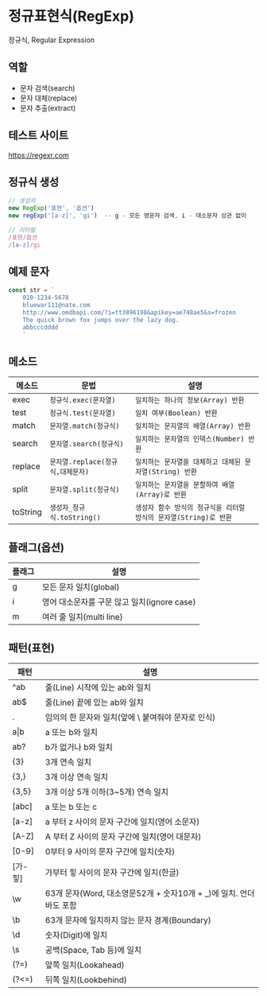 # 정규표현식(RegExp)

정규식, Regular Expression

## 역할

- 문자 검색(search)
- 문자 대체(replace)
- 문자 추출(extract)

## 테스트 사이트

https://regexr.com

## 정규식 생성
```js
// 생성자
new RegExp('표현', '옵션')
new regExp('[a-z]', 'gi')  -- g - 모든 영문자 검색, i - 대소문자 상관 없이

// 리터럴
/표현/옵션
/[a-z]/gi
```

## 예제 문자
```js
const str = `
    010-1234-5678
    bluewar111@nate.com
    http://www.omdbapi.com/?i=tt3896198&apikey=ae748ae5&s=frozen
    The quick brown fox jumps over the lazy dog.
    abbcccdddd
    `
```

## 메소드

메소드 | 문법 | 설명
--|--|--
exec | `정규식.exec(문자열)` | `일치하는 하나의 정보(Array) 반환`
test | `정규식.test(문자열)` | `일치 여부(Boolean) 반환`
match | `문자열.match(정규식)` | `일치하는 문자열의 배열(Array) 반환`
search | `문자열.search(정규식)` | `일치하는 문자열의 인덱스(Number) 반환`
replace | `문자열.replace(정규식,대체문자)` | `일치하는 문자열을 대체하고 대체된 문자열(String) 반환`
split |	`문자열.split(정규식)` | `일치하는 문자열을 분할하여 배열(Array)로 반환`
toString | `생성자_정규식.toString()` | `생성자 함수 방식의 정규식을 리터럴 방식의 문자열(String)로 반환`

## 플래그(옵션)

플래그 | 설명
--|--
g | 모든 문자 일치(global)
i | 영어 대소문자를 구문 않고 일치(ignore case)
m | 여러 줄 일치(multi line)

## 패턴(표현)
패턴 | 설명
--|--
^ab | 줄(Line) 시작에 있는 ab와 일치
ab$ | 줄(Line) 끝에 있는 ab와 일치
. | 임의의 한 문자와 일치(앞에 \ 붙여줘야 문자로 인식)
a&verbar;b | a 또는 b와 일치
ab? | b가 없거나 b와 일치
{3} | 3개 연속 일치
{3,} | 3개 이상 연속 일치
{3,5} | 3개 이상 5개 이하(3~5개) 연속 일치
[abc] | a 또는 b 또는 c
[a-z] | a 부터 z 사이의 문자 구간에 일치(영어 소문자)
[A-Z] | A 부터 Z 사이의 문자 구간에 일치(영어 대문자)
[0-9] | 0부터 9 사이의 문자 구간에 일치(숫자)
[가-힣] | 가부터 힣 사이의 문자 구간에 일치(한글)
\w | 63개 문자(Word, 대소영문52개 + 숫자10개 + _)에 일치. 언더바도 포함
\b | 63개 문자에 일치하지 않는 문자 경계(Boundary)
\d | 숫자(Digit)에 일치
\s | 공백(Space, Tab 등)에 일치
(?=) | 앞쪽 일치(Lookahead)
(?<=) | 뒤쪽 일치(Lookbehind)